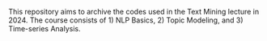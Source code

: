 This repository aims to archive the codes used in the Text Mining lecture in 2024. The course consists of 1) NLP Basics, 2) Topic Modeling, and 3) Time-series Analysis.
